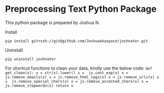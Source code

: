 # Preprocessing Text Python Package

This python package is prepared by Joshua N.

Install

`pip install git+ssh://git@github.com/Joshuaakaspace/joshnator.git`

Uninstall

`pip uninstall joshnator`


For shortcut functions to clean your data, kindly use the below code:
`` def get_clean(x):
    x = str(x).lower()
    x =  js.cont_exp(x)
    x = js.remove_emails(x)
    x = js.remove_html_tags(x)
    x = js.remove_urls(x)
    x =  js.remove_special_chars(x)
    x = js.remove_accented_chars(x)
    x = js.remove_stopwords(x)
    return x ``
